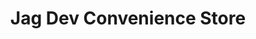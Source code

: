 ---
title: "Jag Dev Convenience Store"
url: /pittsburgh/jag-dev-convenience-store/
shop: Lebensmittel
---